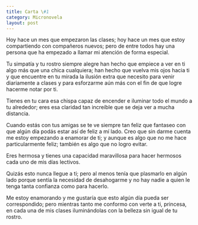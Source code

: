 ```yaml
---
title: Carta \#1
category: Micronovela
layout: post
---
```


Hoy hace un mes que empezaron las clases; hoy hace un mes que estoy compartiendo con compañeros nuevos; pero de entre todos hay una persona que ha empezado a llamar mi atención de forma especial.

Tu simpatía y tu rostro siempre alegre han hecho que empiece a ver en ti algo más que una chica cualquiera; han hecho que vuelva mis ojos hacia ti y que encuentre en tu mirada la ilusión extra que necesito para venir diariamente a clases y para esforzarme aún más con el fin de que logre hacerme notar por ti.

Tienes en tu cara esa chispa capaz de encender e iluminar todo el mundo a tu alrededor; eres esa claridad tan increíble que se deja ver a mucha distancia.

Cuando estás con tus amigas se te ve siempre tan feliz que fantaseo con que algún día podás estar así de feliz a mí lado. Creo que sin darme cuenta me estoy empezando a enamorar de ti; y aunque es algo que no me hace particularmente feliz; también es algo que no logro evitar.

Eres hermosa y tienes una capacidad maravillosa para hacer hermosos cada uno de mis días lectivos.

Quizás esto nunca llegue a ti; pero al menos tenía que plasmarlo en algún lado porque sentía la necesidad de desahogarme y no hay nadie a quien le tenga tanta confianza como para hacerlo.

Me estoy enamorando y me gustaría que esto algún día pueda ser correspondido; pero mientras tanto me conformo con verte a ti, princesa, en cada una de mis clases iluminándolas con la belleza sin igual de tu rostro.
